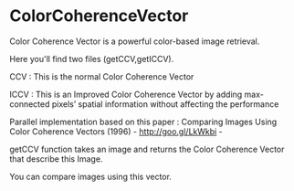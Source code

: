 ColorCoherenceVector
====================

Color Coherence Vector is a powerful color-based image retrieval.

Here you'll find two files (getCCV,getICCV).

CCV : This is the normal Color Coherence Vector

ICCV : This is an Improved Color Coherence Vector by adding max-connected pixels’ spatial information without affecting the performance

Parallel implementation based on this paper : Comparing Images Using Color Coherence Vectors (1996) - http://goo.gl/LkWkbi -

getCCV function takes an image and returns the Color Coherence Vector that describe this Image. 

You can compare images using this vector.


